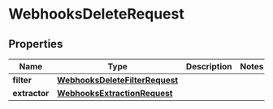 

# WebhooksDeleteRequest


## Properties

| Name | Type | Description | Notes |
|------------ | ------------- | ------------- | -------------|
|**filter** | [**WebhooksDeleteFilterRequest**](WebhooksDeleteFilterRequest.md) |  |  |
|**extractor** | [**WebhooksExtractionRequest**](WebhooksExtractionRequest.md) |  |  |



